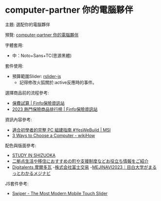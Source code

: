 # computer-partner 你的電腦夥伴

主題: 選配你的電腦夥伴

預覽:
[computer-partner 你的電腦夥伴](https://april808.github.io/computer-partner/)

字體套用:
- 中：Noto+Sans+TC(思源黑體)

套件使用:
- 預算範圍Slider: [rslider-js](https://www.cssscript.com/animated-customizable-range-slider-pure-javascript-rslider-js/)
  - 記得修改火狐關於:active反應時的事件。

選擇商品前的流程參考:
- [保費試算 | Finfo保險資訊站](https://finfo.tw/assortments/new?env=finfo-web)
- [2023 熱門保險商品排行榜 | Finfo保險資訊站](https://finfo.tw/hottest)

資訊內容參考:
- [適合初學者的完整 PC 組建指南 #YesWeBuild | MSI](https://tw.msi.com/Landing/how-to-build-a-pc)
- [3 Ways to Choose a Computer - wikiHow](https://www.wikihow.com/Choose-a-Computer)

配色與版面參考:
- [STUDY IN SHIZUOKA](https://studyinshizuoka.jp/en/)
- [二拠点生活や移住におすすめの町や支援制度などお役立ち情報をご紹介](https://dual-life-iju.com/)
- [Digitalents 摩爾多瓦](https://digitalents.md/)
-[株式会社富士交易](https://www.fuji-koeki.co.jp/)
-[MEJINAVI2023｜目白大学がまるっとわかるメジナビ](https://www2.mejiro.ac.jp/univ/mejinavi2023/)

JS套件參考:
- [Swiper - The Most Modern Mobile Touch Slider](https://swiperjs.com/)
